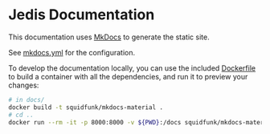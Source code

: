 # Jedis Documentation

This documentation uses [MkDocs](https://www.mkdocs.org/) to generate the static site.

See [mkdocs.yml](../mkdocs.yml) for the configuration. 

To develop the documentation locally, you can use the included [Dockerfile](Dockerfile) to build a container with all the 
dependencies, and run it to preview your changes:

```bash
# in docs/
docker build -t squidfunk/mkdocs-material .
# cd ..
docker run --rm -it -p 8000:8000 -v ${PWD}:/docs squidfunk/mkdocs-material 
```